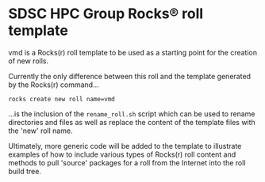 # SDSC HPC Group Rocks® roll template

vmd is a Rocks(r) roll template to be used as a starting point for the creation of new rolls.

Currently the only difference between this roll and the template generated by the Rocks(r) command...

	rocks create new roll name=vmd

...is the inclusion of the `rename_roll.sh` script which can be used to rename directories and files as well as replace the content of the template files with the 'new' roll name.

Ultimately, more generic code will be added to the template to illustrate examples of how to include various types of Rocks(r) roll content and methods to pull 'source' packages for a roll from the Internet into the roll build tree.
